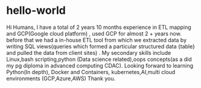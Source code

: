 # hello-world

Hi Humans,
I have a total of 2 years 10 months experience in ETL mapping and GCP(Google cloud platform) , used GCP for almost 2 + years now. before that we had a in-house ETL tool from which we extracted data by writing SQL views(queries which formed a particular structured data {table} and pulled the data from client sites) .
My secondary skills include Linux,bash scripting,python (Data science related),oops concepts(as a did my pg diploma in advanced computing CDAC). 
Looking forward to learning Python(In depth), Docker and Containers, kubernetes,AI,multi cloud environments (GCP,Azure,AWS)
Thank you.
